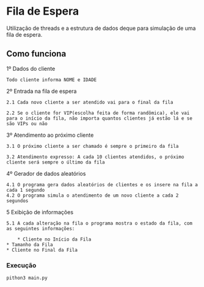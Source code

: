 # Fila de Espera
Utilização de threads e a estrutura de dados deque para simulação de uma fila de espera. 

## Como funciona

1º Dados do cliente 

	Todo cliente informa NOME e IDADE

2º Entrada na fila de espera 

	2.1 Cada novo cliente a ser atendido vai para o final da fila 

	2.2 Se o cliente for VIP(escolha feita de forma randômica), ele vai para o início da fila, não importa quantos clientes já estão lá e se são VIPs ou não

3º Atendimento ao próximo cliente 

	3.1 O próximo cliente a ser chamado é sempre o primeiro da fila
 
	3.2 Atendimento expresso: A cada 10 clientes atendidos, o próximo cliente será sempre o último da fila

4º Gerador de dados aleatórios 

	4.1 O programa gera dados aleatórios de clientes e os insere na fila a cada 1 segundo 
	4.2 O programa simula o atendimento de um novo cliente a cada 2 segundos

5 Exibição de informações 
	
	5.1 A cada alteração na fila o programa mostra o estado da fila, com as seguintes informações: 
	
    	* Cliente no Início da Fila
	* Tamanho da Fila
	* Cliente no Final da Fila

### Execução

```
pithon3 main.py
```


